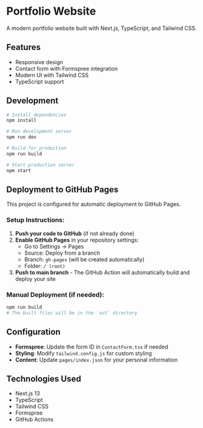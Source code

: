 # Portfolio Website

A modern portfolio website built with Next.js, TypeScript, and Tailwind CSS.

## Features

- Responsive design
- Contact form with Formspree integration
- Modern UI with Tailwind CSS
- TypeScript support

## Development

```bash
# Install dependencies
npm install

# Run development server
npm run dev

# Build for production
npm run build

# Start production server
npm start
```

## Deployment to GitHub Pages

This project is configured for automatic deployment to GitHub Pages.

### Setup Instructions:

1. **Push your code to GitHub** (if not already done)
2. **Enable GitHub Pages** in your repository settings:
   - Go to Settings → Pages
   - Source: Deploy from a branch
   - Branch: `gh-pages` (will be created automatically)
   - Folder: `/ (root)`
3. **Push to main branch** - The GitHub Action will automatically build and deploy your site

### Manual Deployment (if needed):

```bash
npm run build
# The built files will be in the `out` directory
```

## Configuration

- **Formspree**: Update the form ID in `ContactForm.tsx` if needed
- **Styling**: Modify `tailwind.config.js` for custom styling
- **Content**: Update `pages/index.json` for your personal information

## Technologies Used

- Next.js 13
- TypeScript
- Tailwind CSS
- Formspree
- GitHub Actions
